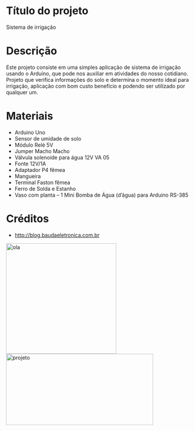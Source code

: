 # Título do projeto
Sistema de irrigação 
# Descrição
Este projeto consiste em uma simples aplicação de sistema de irrigação usando o Arduíno, que pode nos auxiliar em atividades do nosso cotidiano. Projeto que verifica informações do solo e determina o momento ideal para irrigação, aplicação com bom custo benefício e podendo ser utilizado por qualquer um.
# Materiais
- Arduino Uno
- Sensor de umidade de solo
- Módulo Relé 5V
- Jumper Macho Macho
- Válvula solenoide para água 12V VA 05
- Fonte 12V/1A
- Adaptador P4 fêmea
- Mangueira
- Terminal Faston fêmea 
- Ferro de Solda e Estanho 
- Vaso com planta
– 1 Mini Bomba de Água (d’água) para Arduino RS-385
# Créditos 
- http://blog.baudaeletronica.com.br

<p><img src="jpg" alt="ola" width="300" height="300" /><img src="jpg" alt="projeto" width="400" height="194" /></p>
